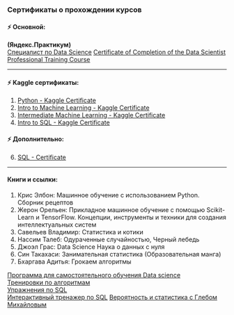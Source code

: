### Сертификаты о прохождении курсов

#### ⚡ Основной: 
**(Яндекс.Практикум)**  
[Специалист по Data Science](https://github.com/AlishaMv/Data_Science_Projects/blob/main/certificates/A%20Medvedeva%20-%20Data%20Science%20(Yandex.Practicum).pdf)  
[Certificate of Completion of the Data Scientist Professional Training Course](https://github.com/AlishaMv/Data_Science_Projects/blob/main/certificates/A%20Medvedeva%20-%20Data%20Science%20(Yandex.Practicum)eng.pdf)

_______________________________________________

#### ⚡ Kaggle сертификаты:

1. [Python - Kaggle Certificate](https://github.com/AlishaMv/Data_Science_Projects/blob/main/certificates/Alina%20Medvedeva%20-%20Python.png)
2. [Intro to Machine Learning - Kaggle Certificate](https://github.com/AlishaMv/Data_Science_Projects/blob/main/certificates/Alina%20Medvedeva%20-%20Intro%20to%20Machine%20Learning.png)
3. [Intermediate Machine Learning - Kaggle Certificate](https://github.com/AlishaMv/Data_Science_Projects/blob/main/certificates/Alina%20Medvedeva%20-%20Intermediate%20Machine%20Learning.png)
4. [Intro to SQL - Kaggle Certificate](https://github.com/AlishaMv/Data_Science_Projects/blob/main/certificates/Alina%20Medvedeva%20-%20Intro%20to%20SQL.png)

#### ⚡ Дополнительно:
6. [SQL - Certificate](https://github.com/AlishaMv/Data_Science_Projects/blob/main/certificates/stepik-certificate-SQL.pdf)

______________________________

#### Книги и ссылки:

1. Крис Элбон: Машинное обучение с использованием Python. Сборник рецептов
2. Жерон Орельен: Прикладное машинное обучение с помощью Scikit-Learn и TensorFlow. Концепции, инструменты и техники для создания интеллектуальных систем
3. Савельев Владимир: Статистика и котики
4. Нассим Талеб: Одураченные случайностью, Черный лебедь
5. Джоэл Грас: Data Science Наука о данных с нуля
6. Син Такахаси: Занимательная статистика (Образовательная манга)
7. Бхаргава Адитья: Грокаем алгоритмы

[Программа для самостоятельного обучения Data science](https://pikabu.ru/story/programma_obucheniya_data_science_dlya_samostoyatelnogo_izucheniya_7526884)  
[Тренировки по алгоритмам](https://yandex.ru/yaintern/algorithm-training)  
[Упражнения по SQL](https://sql-ex.ru/)  
[Интерактивный тренажер по SQL](https://stepik.org/course/63054/syllabus?auth=login)
[Вероятность и статистика с Глебом Михайловым](https://www.youtube.com/playlist?list=PLQJ7ptkRY-xbHLLI66KdscKp_FJt0FsIi)
